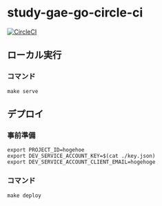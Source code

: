 # study-gae-go-circle-ci
[![CircleCI](https://circleci.com/gh/howdy39/study-gae-go-circle-ci.svg?style=svg)](https://circleci.com/gh/howdy39/study-gae-go-circle-ci)

## ローカル実行
### コマンド
```
make serve
```


## デプロイ

### 事前準備
```
export PROJECT_ID=hogehoe
export DEV_SERVICE_ACCOUNT_KEY=$(cat ./key.json)
export DEV_SERVICE_ACCOUNT_CLIENT_EMAIL=hogehoge
```

### コマンド
```
make deploy
```
